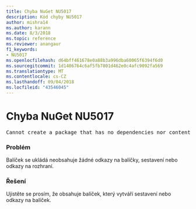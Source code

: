 ```yaml
---
title: Chyba NuGet NU5017
description: Kód chyby NU5017
author: mishra14
ms.author: karann
ms.date: 8/3/2018
ms.topic: reference
ms.reviewer: anangaur
f1_keywords:
- NU5017
ms.openlocfilehash: d64bff461678e0a88b3a996dba60065f6394f6d0
ms.sourcegitcommit: 1d1406764c6af5fb7801d462e0c4afc9092fa569
ms.translationtype: MT
ms.contentlocale: cs-CZ
ms.lasthandoff: 09/04/2018
ms.locfileid: "43546045"
---
```

# <a name="nuget-error-nu5017"></a>Chyba NuGet NU5017
<pre>Cannot create a package that has no dependencies nor content.</pre>

### <a name="issue"></a>Problém

Balíček se ukládá neobsahuje žádné odkazy na balíčky, sestavení nebo odkazy na rozhraní.


### <a name="solution"></a>Řešení

Ujistěte se prosím, že obsahuje balíček, který vytváří sestavení nebo odkazy na balíček.

